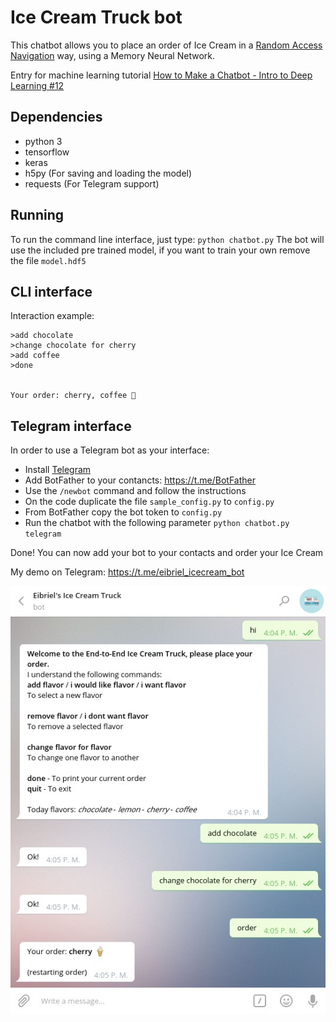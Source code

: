 # Ice Cream Truck bot
This chatbot allows you to place an order of Ice Cream in a [Random Access Navigation](https://medium.com/assist/theres-a-dozen-ways-to-order-a-coffee-why-do-dumb-bots-only-allow-one-27230542636d) way, using a Memory Neural Network.

Entry for machine learning tutorial [How to Make a Chatbot - Intro to Deep Learning #12](https://www.youtube.com/watch?v=t5qgjJIBy9g)


## Dependencies
- python 3
- tensorflow
- keras
- h5py (For saving and loading the model)
- requests (For Telegram support)

## Running 
To run the command line interface, just type:
`python chatbot.py`
The bot will use the included pre trained model, if you want to train your own remove the file `model.hdf5`

## CLI interface
Interaction example:

```
>add chocolate
>change chocolate for cherry
>add coffee
>done


Your order: cherry, coffee 🍦
```

## Telegram interface
In order to use a Telegram bot as your interface:

- Install [Telegram](https://telegram.org)
- Add BotFather to your contancts: https://t.me/BotFather
- Use the `/newbot` command and follow the instructions
- On the code duplicate the file `sample_config.py` to `config.py`
- From BotFather copy the bot token to `config.py`
- Run the chatbot with the following parameter `python chatbot.py telegram`

Done! You can now add your bot to your contacts and order your Ice Cream

My demo on Telegram: https://t.me/eibriel_icecream_bot

![Telegram Demo](telegram.jpg)
